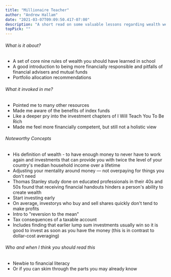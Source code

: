 ```yaml
---
title: "Millionaire Teacher"
author: "Andrew Hallam"
date: "2021-03-07T09:09:50.417-07:00"
description: "A short read on some valuable lessons regarding wealth we should have learned in school. An introduction book to becoming more financially responsible and beginning to DIY invest."
topPick: ""
---
```


###### What is it about?

- A set of core nine rules of wealth you should have learned in school
- A good introduction to being more financially responsible and pitfalls of financial advisers and mutual funds
- Portfolio allocation recommendations

###### What it invoked in me?

- Pointed me to many other resources
- Made me aware of the benefits of index funds
- Like a deeper pry into the investment chapters of I Will Teach You To Be Rich
- Made me feel more financially competent, but still not a holistic view

###### Noteworthy Concepts

- His definition of wealth - to have enough money to never have to work again and investments that can provide you with twice the level of your country's median household income over a lifetime
- Adjusting your mentality around money — not overpaying for things you don't need
- Thomas Stanley study done on educated professionals in their 40s and 50s found that receiving financial handouts hinders a person's ability to create wealth
- Start investing early
- On average, investorys who buy and sell shares quickly don't tend to make profits
- Intro to "reversion to the mean"
- Tax consequences of a taxable account
- Includes finding that earlier lump sum investments usually win so it is good to invest as soon as you have the money (this is in contrast to dollar-cost averaging)

###### Who and when I think you should read this

- Newbie to financial literacy
- Or if you can skim through the parts you may already know
